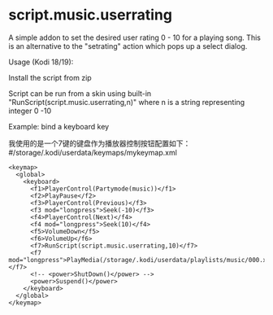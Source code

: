 # script.music.userrating

A simple addon to set the desired user rating 0 - 10 for a playing song.  This is an alternative to the "setrating" action which pops up a select dialog.

Usage (Kodi 18/19):

Install the script from zip

Script can be run from a skin using built-in "RunScript(script.music.userrating,n)" where n is a string representing integer 0 -10

Example:  bind a keyboard key

我使用的是一个7键的键盘作为播放器控制按钮配置如下：  
#/storage/.kodi/userdata/keymaps/mykeymap.xml
```
<keymap>
  <global>
    <keyboard>
      <f1>PlayerControl(Partymode(music))</f1>
      <f2>PlayPause</f2>
      <f3>PlayerControl(Previous)</f3>
      <f3 mod="longpress">Seek(-10)</f3>
      <f4>PlayerControl(Next)</f4>
      <f4 mod="longpress">Seek(10)</f4>
      <f5>VolumeDown</f5>
      <f6>VolumeUp</f6>
      <f7>RunScript(script.music.userrating,10)</f7>
      <f7 mod="longpress">PlayMedia(/storage/.kodi/userdata/playlists/music/000.xsp)</f7>
      <!-- <power>ShutDown()</power> -->
      <power>Suspend()</power>
    </keyboard>
  </global>
</keymap>  
```
